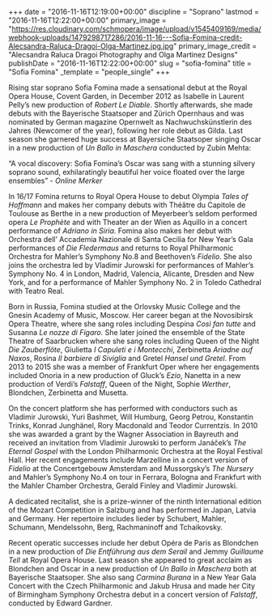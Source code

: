 +++
date = "2016-11-16T12:19:00+00:00"
discipline = "Soprano"
lastmod = "2016-11-16T12:22:00+00:00"
primary_image = "https://res.cloudinary.com/schmopera/image/upload/v1545409169/media/webhook-uploads/1479298717286/2016-11-16---Sofia-Fomina-credit-Alecsandra-Raluca-Dragoi-Olga-Martinez.jpg.jpg"
primary_image_credit = "Alecsandra Raluca Dragoi Photography and Olga Martinez Designs"
publishDate = "2016-11-16T12:22:00+00:00"
slug = "sofia-fomina"
title = "Sofia Fomina"
_template = "people_single"
+++

Rising star soprano Sofia Fomina made a sensational debut at the Royal Opera House, Covent Garden, in December 2012 as Isabelle in Laurent Pelly’s new production of *Robert Le Diable*. Shortly afterwards, she made debuts with the Bayerische Staatsoper and Zürich Opernhaus and was nominated by German magazine Opernwelt as Nachwuchskünstlerin des Jahres (Newcomer of the year), following her role debut as Gilda. Last season she garnered huge success at Bayersiche Staatsoper singing Oscar in a new production of *Un Ballo in Maschera* conducted by Zubin Mehta:

“A vocal discovery: Sofia Fomina’s Oscar was sang with a stunning silvery soprano sound, exhilaratingly beautiful her voice floated over the large ensembles” - *Online Merker*

In 16/17 Fomina returns to Royal Opera House to debut Olympia *Tales of Hoffmann* and makes her company debuts with Théâtre du Capitole de Toulouse as Berthe in a new production of Meyerbeer’s seldom performed opera *Le Prophète* and with Theater an der Wien as Aquillo in a concert performance of *Adriano in Siria*. Fomina also makes her debut with Orchestra dell’ Accademia Nazionale di Santa Cecilia for New Year’s Gala performances of *Die Fledermaus* and returns to Royal Philharmonic Orchestra for Mahler’s Symphony No.8 and Beethoven’s *Fidelio*. She also joins the orchestra led by Vladimir Jurowski for performances of Mahler’s Symphony No. 4 in London, Madrid, Valencia, Alicante, Dresden and New York, and for a performance of Mahler Symphony No. 2 in Toledo Cathedral with Teatro Real.

Born in Russia, Fomina studied at the Orlovsky Music College and the Gnesin Academy of Music, Moscow. Her career began at the Novosibirsk Opera Theatre, where she sang roles including Despina *Così fan tutte* and Susanna *Le nozze di Figaro.* She later joined the ensemble of the State Theatre of Saarbrucken where she sang roles including Queen of the Night *Die Zauberflöte*, Giulietta *I Capuleti e i Montecchi*, Zerbinetta *Ariadne auf Naxos*, Rosina *Il barbiere di Siviglia* and Gretel *Hansel und Gretel*. From 2013 to 2015 she was a member of Frankfurt Oper where her engagements included Onoria in a new production of Gluck’s *Ezio*, Nanetta in a new production of Verdi’s *Falstaff*, Queen of the Night, Sophie *Werther*, Blondchen, Zerbinetta and Musetta.

On the concert platform she has performed with conductors such as Vladimir Jurowski, Yuri Bashmet, Will Humburg, Georg Petrou, Konstantin Trinks, Konrad Junghänel, Rory Macdonald and Teodor Currentzis. In 2010 she was awarded a grant by the Wagner Association in Bayreuth and received an invitation from Vladimir Jurowski to perform Janáček’s *The Eternal Gospel* with the London Philharmonic Orchestra at the Royal Festival Hall. Her recent engagements include Marzelline in a concert version of *Fidelio* at the Concertgebouw Amsterdam and Mussorgsky’s *The Nursery* and Mahler’s Symphony No.4 on tour in Ferrara, Bologna and Frankfurt with the Mahler Chamber Orchestra, Gerald Finley and Vladimir Jurowski.

A dedicated recitalist, she is a prize-winner of the ninth International edition of the Mozart Competition in Salzburg and has performed in Japan, Latvia and Germany. Her repertoire includes lieder by Schubert, Mahler, Schumann, Mendelssohn, Berg, Rachmaninoff and Tchaikovsky.

Recent operatic successes include her debut Opéra de Paris as Blondchen in a new production of *Die Entführung aus dem Serail* and Jemmy *Guillaume Tell* at Royal Opera House. Last season she appeared to great acclaim as Blondchen and Oscar in a new production of *Un Ballo in Maschera* both at Bayerische Staatsoper. She also sang *Carmina Burana* in a New Year Gala Concert with the Czech Philharmonic and Jakub Hrusa and made her City of Birmingham Symphony Orchestra debut in a concert version of *Falstaff*, conducted by Edward Gardner.
